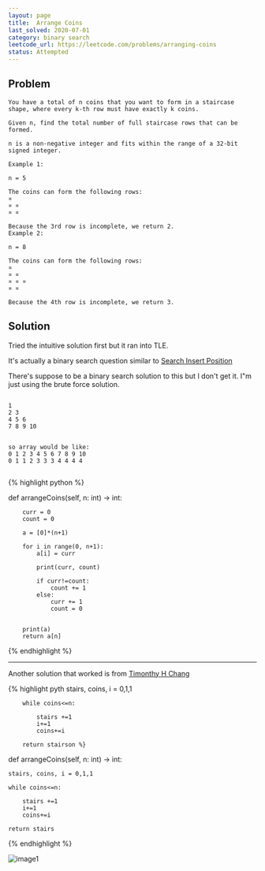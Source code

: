 ```yaml
---
layout: page
title:  Arrange Coins
last_solved: 2020-07-01
category: binary search
leetcode_url: https://leetcode.com/problems/arranging-coins
status: Attempted
---
```


Problem
-------

```
You have a total of n coins that you want to form in a staircase shape, where every k-th row must have exactly k coins.

Given n, find the total number of full staircase rows that can be formed.

n is a non-negative integer and fits within the range of a 32-bit signed integer.

Example 1:

n = 5

The coins can form the following rows:
¤
¤ ¤
¤ ¤

Because the 3rd row is incomplete, we return 2.
Example 2:

n = 8

The coins can form the following rows:
¤
¤ ¤
¤ ¤ ¤
¤ ¤

Because the 4th row is incomplete, we return 3.

```

Solution
----------

Tried the intuitive solution first but it ran into TLE.

It's actually a binary search question similar to [Search Insert Position](/problems/searchInsertPosition)

There's suppose to be a binary search solution to this but I don't get it. I"m just using the brute force solution.


```

1
2 3
4 5 6
7 8 9 10


so array would be like:
0 1 2 3 4 5 6 7 8 9 10
0 1 1 2 3 3 3 4 4 4 4 


```



{% highlight python %}

def arrangeCoins(self, n: int) -> int:
        
        curr = 0
        count = 0
        
        a = [0]*(n+1)
        
        for i in range(0, n+1):
            a[i] = curr
        
            print(curr, count)
        
            if curr!=count:
                count += 1
            else:
                curr += 1
                count = 0
        
        
        print(a)
        return a[n]

{% endhighlight %}

_________

Another solution that worked is from [Timonthy H Chang](https://www.youtube.com/watch?v=vPvnYNjqSh0)


{% highlight pyth        stairs, coins, i = 0,1,1
        
        while coins<=n:
            
            stairs +=1
            i+=1
            coins+=i
        
        return stairson %}

def arrangeCoins(self, n: int) -> int:
    
    stairs, coins, i = 0,1,1
    
    while coins<=n:
        
        stairs +=1
        i+=1
        coins+=i
    
    return stairs

{% endhighlight %}



![image1](https://5wk0dw.dm.files.1drv.com/y4mDOQ_Aow8T07qO5MeTglwEhC1FGZodPmP_3PEBa6wm4eaDUIDb7DosTOGVGDBxSiVFrVe7xxBuUfn804lAkQthVjHQODZoYhqM3Ahrf5d_h_ZU_ffSnDmqTAIBlKK-TVlq-VY-nDkOd1TZpRWjlqbsnbw9fxoQSiltW1MbXy4eTW9JIkzOmxIoglcZNJzns2ldLzMY0cLK3SDwxoxu85Upw?width=1401&height=1049&cropmode=none)

